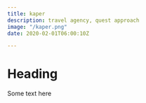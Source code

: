 ```yaml
---
title: kaper
description: travel agency, quest approach
image: "/kaper.png"
date: 2020-02-01T06:00:10Z

---
```

# Heading

Some text here